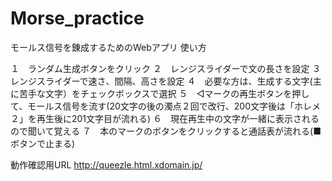 # Morse_practice

モールス信号を錬成するためのWebアプリ
使い方

１　ランダム生成ボタンをクリック
２　レンジスライダーで文の長さを設定
３　レンジスライダーで速さ、間隔、高さを設定
４　必要な方は、生成する文字(主に苦手な文字）をチェックボックスで選択
５　◁マークの再生ボタンを押して、モールス信号を流す(20文字の後の濁点２回で改行、200文字後は「ホレメ２」を再生後に201文字目が流れる)
６　現在再生中の文字が一緒に表示されるので聞いて覚える
７　本のマークのボタンをクリックすると通話表が流れる(■ボタンで止まる)

動作確認用URL
http://queezle.html.xdomain.jp/
